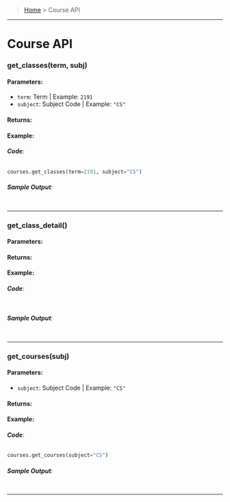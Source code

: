 > [Home](README.md) > Course API
---

# Course API

### **get_classes(term, subj)**

#### **Parameters**:
  - `term`: Term  | Example: `2191`
  - `subject`: Subject Code | Example: `"CS"`

#### **Returns**:


#### **Example**:

###### **Code**:
```python
courses.get_classes(term=2191, subject="CS")
```

###### **Sample Output**:
```python
```

---

### **get_class_detail()**

#### **Parameters**:
#### **Returns**:


#### **Example**:

###### **Code**:
```python

```

###### **Sample Output**:
```python
```

---

### **get_courses(subj)**

#### **Parameters**:
  - `subject`: Subject Code | Example: `"CS"`

#### **Returns**:


#### **Example**:

###### **Code**:
```python
courses.get_courses(subject="CS")
```

###### **Sample Output**:
```python
```

---
